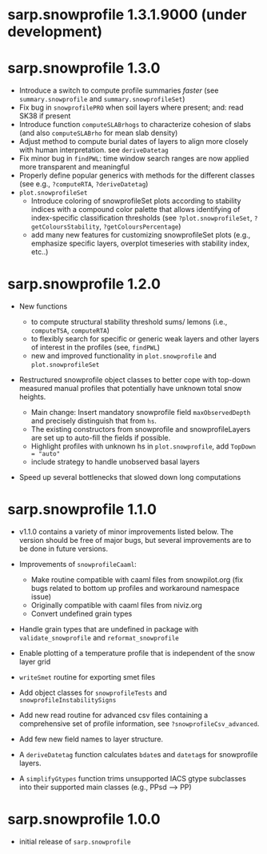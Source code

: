 # sarp.snowprofile 1.3.1.9000 (under development)

# sarp.snowprofile 1.3.0

  * Introduce a switch to compute profile summaries *faster* (see `summary.snowprofile` and `summary.snowprofileSet`)
  * Fix bug in `snowprofilePRO` when soil layers where present; and: read SK38 if present
  * Introduce function `computeSLABrhogs` to characterize cohesion of slabs (and also `computeSLABrho` for mean slab density)
  * Adjust method to compute burial dates of layers to align more closely with human interpretation. see `deriveDatetag`
  * Fix minor bug in `findPWL`: time window search ranges are now applied more transparent and meaningful
  * Properly define popular generics with methods for the different classes (see e.g., `?computeRTA`, `?deriveDatetag`)
  * `plot.snowprofileSet`
      - Introduce coloring of snowprofileSet plots according to stability indices with a compound color palette that allows identifying of index-specific classification thresholds (see `?plot.snowprofileSet`,  `?getColoursStability`, `?getColoursPercentage`)
      - add many new features for customizing snowprofileSet plots (e.g., emphasize specific layers, overplot timeseries with stability index, etc..)

# sarp.snowprofile 1.2.0

 * New functions 
   - to compute structural stability threshold sums/ lemons (i.e., `computeTSA`, `computeRTA`)
   - to flexibly search for specific or generic weak layers and other layers of interest in the profiles (see, `findPWL`)
   - new and improved functionality in `plot.snowprofile` and `plot.snowprofileSet`

 * Restructured snowprofile object classes to better cope with top-down measured manual profiles
 that potentially have unknown total snow heights.
   - Main change: Insert mandatory snowprofile field `maxObservedDepth` and precisely distinguish that from `hs`.
   - The existing constructors from snowprofile and snowprofileLayers are set up to auto-fill the fields if possible.
   - Highlight profiles with unknown hs in `plot.snowprofile`, add `TopDown = "auto"`
   - include strategy to handle unobserved basal layers
   
  * Speed up several bottlenecks that slowed down long computations


# sarp.snowprofile 1.1.0

 * v1.1.0 contains a variety of minor improvements listed below. The version should be free of major bugs, 
 but several improvements are to be done in future versions.

 * Improvements of `snowprofileCaaml`:
   - Make routine compatible with caaml files from snowpilot.org 
   (fix bugs related to bottom up profiles and workaround namespace issue)
   - Originally compatible with caaml files from niviz.org
   - Convert undefined grain types
   
 * Handle grain types that are undefined in package with `validate_snowprofile` and `reformat_snowprofile`
   
 * Enable plotting of a temperature profile that is independent of the snow layer grid
 
 * `writeSmet` routine for exporting smet files
 
 * Add object classes for `snowprofileTests` and `snowprofileInstabilitySigns`
 
 * Add new read routine for advanced csv files containing a comprehensive set of profile information, see `?snowprofileCsv_advanced`.
 
 * Add few new field names to layer structure.
 
 * A `deriveDatetag` function calculates `bdate`s and `datetag`s for snowprofile layers.
 
 * A `simplifyGtypes` function trims unsupported IACS gtype subclasses into their supported main classes (e.g., PPsd --> PP)
 

# sarp.snowprofile 1.0.0

 * initial release of `sarp.snowprofile`
